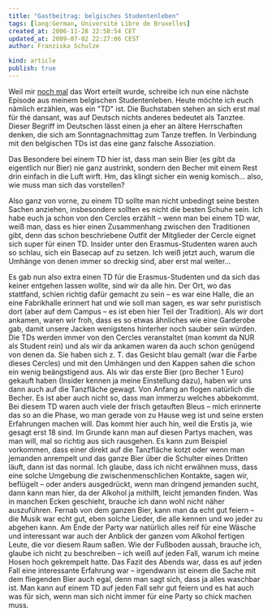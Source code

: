 ```yaml
---
title: "Gastbeitrag: belgisches Studentenleben"
tags: [lang:German, Université Libre de Bruxelles]
created_at: 2006-11-28 22:58:54 CET
updated_at: 2009-07-02 22:27:06 CEST
author: Franziska Schulze

kind: article
publish: true
---
```


Weil mir [noch mal](/2006/11/gastbeitrag-studieren-auf-belgisch) das Wort erteilt wurde, schreibe ich nun eine nächste Episode aus meinem belgischen Studentenleben. Heute möchte ich euch nämlich erzählen, was ein "TD" ist. Die Buchstaben stehen an sich erst mal für thé dansant, was auf Deutsch nichts anderes bedeutet als Tanztee. Dieser Begriff im Deutschen lässt einen ja eher an ältere Herrschaften denken, die sich am Sonntagnachmittag zum Tanze treffen. In Verbindung mit den belgischen TDs ist das eine ganz falsche Assoziation.

Das Besondere bei einem TD hier ist, dass man sein Bier (es gibt da eigentlich nur Bier) nie ganz austrinkt, sondern den Becher mit einem Rest drin einfach in die Luft wirft. Hm, das klingt sicher ein wenig komisch... also, wie muss man sich das vorstellen? 

Also ganz von vorne, zu einem TD sollte man nicht unbedingt seine besten Sachen anziehen, insbesondere sollten es nicht die besten Schuhe sein. Ich habe euch ja schon von den Cercles erzählt – wenn man bei einem TD war, weiß man, dass es hier einen Zusammenhang zwischen den Traditionen gibt, denn das schon beschriebene Outfit der Mitglieder der Cercle eignet sich super für einen TD. Insider unter den Erasmus-Studenten waren auch so schlau, sich ein Basecap auf zu setzen. Ich weiß jetzt auch, warum die Umhänge von denen immer so dreckig sind, aber erst mal weiter...

Es gab nun also extra einen TD für die Erasmus-Studenten und da sich das keiner entgehen lassen wollte, sind wir da alle hin. Der Ort, wo das stattfand, schien richtig dafür gemacht zu sein – es war eine Halle, die an eine Fabrikhalle erinnert hat und wie soll man sagen, es war sehr puristisch dort (aber auf dem Campus – es ist eben hier Teil der Tradition). Als wir dort ankamen, waren wir froh, dass es so etwas ähnliches wie eine Garderobe gab, damit unsere Jacken wenigstens hinterher noch sauber sein würden. Die TDs werden immer von den Cercles veranstaltet (man kommt da NUR als Student rein) und als wir da ankamen waren da auch schon genügend von denen da. Sie haben sich z. T. das Gesicht blau gemalt (war die Farbe dieses Cercles) und mit den Umhängen und den Kappen sahen die schon ein wenig beängstigend aus. Als wir das erste Bier (pro Becher 1 Euro) gekauft haben (Insider kennen ja meine Einstellung dazu), haben wir uns dann auch auf die Tanzfläche gewagt. Von Anfang an flogen natürlich die Becher. Es ist aber auch nicht so, dass man immerzu welches abbekommt. Bei diesem TD waren auch viele der frisch getauften Bleus – mich erinnerte das so an die Phase, wo man gerade von zu Hause weg ist und seine ersten Erfahrungen machen will. Das kommt hier auch hin, weil die Erstis ja, wie gesagt erst 18 sind. Im Grunde kann man auf diesen Partys machen, was man will, mal so richtig aus sich rausgehen. Es kann zum Beispiel vorkommen, dass einer direkt auf die Tanzfläche kotzt oder wenn man jemanden anrempelt und das ganze Bier über die Schulter eines Dritten läuft, dann ist das normal. Ich glaube, dass ich nicht erwähnen muss, dass eine solche Umgebung die zwischenmenschlichen Kontakte, sagen wir, beflügelt – oder anders ausgedrückt, wenn man dringend jemanden sucht, dann kann man hier, da der Alkohol ja mithilft, leicht jemanden finden. Was in manchen Ecken geschieht, brauche ich dann wohl nicht näher auszuführen. Fernab von dem ganzen Bier, kann man da echt gut feiern – die Musik war echt gut, eben solche Lieder, die alle kennen und wo jeder zu abgehen kann. 
Am Ende der Party war natürlich alles reif für eine Wäsche und interessant war auch der Anblick der ganzen vom Alkohol fertigen Leute, die vor diesem Raum saßen. Wie der Fußboden aussah, brauche ich, glaube ich nicht zu beschreiben – ich weiß auf jeden Fall, warum ich meine Hosen hoch gekrempelt hatte. 
Das Fazit des Abends war, dass es auf jeden Fall eine interessante Erfahrung war – irgendwann ist einem die Sache mit dem fliegenden Bier auch egal, denn man sagt sich, dass ja alles waschbar ist. Man kann auf einem TD auf jeden Fall sehr gut feiern und es hat auch was für sich, wenn man sich nicht immer für eine Party so chick machen muss.